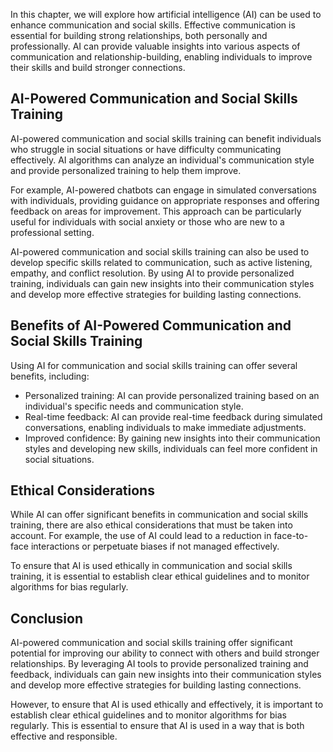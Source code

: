 
In this chapter, we will explore how artificial intelligence (AI) can be used to enhance communication and social skills. Effective communication is essential for building strong relationships, both personally and professionally. AI can provide valuable insights into various aspects of communication and relationship-building, enabling individuals to improve their skills and build stronger connections.

AI-Powered Communication and Social Skills Training
---------------------------------------------------

AI-powered communication and social skills training can benefit individuals who struggle in social situations or have difficulty communicating effectively. AI algorithms can analyze an individual's communication style and provide personalized training to help them improve.

For example, AI-powered chatbots can engage in simulated conversations with individuals, providing guidance on appropriate responses and offering feedback on areas for improvement. This approach can be particularly useful for individuals with social anxiety or those who are new to a professional setting.

AI-powered communication and social skills training can also be used to develop specific skills related to communication, such as active listening, empathy, and conflict resolution. By using AI to provide personalized training, individuals can gain new insights into their communication styles and develop more effective strategies for building lasting connections.

Benefits of AI-Powered Communication and Social Skills Training
---------------------------------------------------------------

Using AI for communication and social skills training can offer several benefits, including:

* Personalized training: AI can provide personalized training based on an individual's specific needs and communication style.
* Real-time feedback: AI can provide real-time feedback during simulated conversations, enabling individuals to make immediate adjustments.
* Improved confidence: By gaining new insights into their communication styles and developing new skills, individuals can feel more confident in social situations.

Ethical Considerations
----------------------

While AI can offer significant benefits in communication and social skills training, there are also ethical considerations that must be taken into account. For example, the use of AI could lead to a reduction in face-to-face interactions or perpetuate biases if not managed effectively.

To ensure that AI is used ethically in communication and social skills training, it is essential to establish clear ethical guidelines and to monitor algorithms for bias regularly.

Conclusion
----------

AI-powered communication and social skills training offer significant potential for improving our ability to connect with others and build stronger relationships. By leveraging AI tools to provide personalized training and feedback, individuals can gain new insights into their communication styles and develop more effective strategies for building lasting connections.

However, to ensure that AI is used ethically and effectively, it is important to establish clear ethical guidelines and to monitor algorithms for bias regularly. This is essential to ensure that AI is used in a way that is both effective and responsible.
